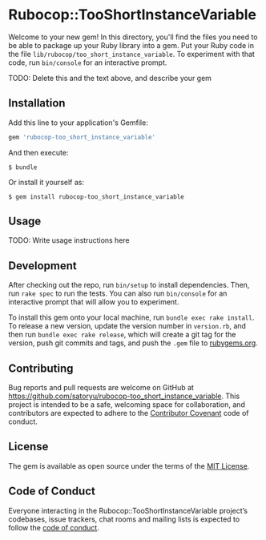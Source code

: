 # Rubocop::TooShortInstanceVariable

Welcome to your new gem! In this directory, you'll find the files you need to be able to package up your Ruby library into a gem. Put your Ruby code in the file `lib/rubocop/too_short_instance_variable`. To experiment with that code, run `bin/console` for an interactive prompt.

TODO: Delete this and the text above, and describe your gem

## Installation

Add this line to your application's Gemfile:

```ruby
gem 'rubocop-too_short_instance_variable'
```

And then execute:

    $ bundle

Or install it yourself as:

    $ gem install rubocop-too_short_instance_variable

## Usage

TODO: Write usage instructions here

## Development

After checking out the repo, run `bin/setup` to install dependencies. Then, run `rake spec` to run the tests. You can also run `bin/console` for an interactive prompt that will allow you to experiment.

To install this gem onto your local machine, run `bundle exec rake install`. To release a new version, update the version number in `version.rb`, and then run `bundle exec rake release`, which will create a git tag for the version, push git commits and tags, and push the `.gem` file to [rubygems.org](https://rubygems.org).

## Contributing

Bug reports and pull requests are welcome on GitHub at https://github.com/satoryu/rubocop-too_short_instance_variable. This project is intended to be a safe, welcoming space for collaboration, and contributors are expected to adhere to the [Contributor Covenant](http://contributor-covenant.org) code of conduct.

## License

The gem is available as open source under the terms of the [MIT License](https://opensource.org/licenses/MIT).

## Code of Conduct

Everyone interacting in the Rubocop::TooShortInstanceVariable project’s codebases, issue trackers, chat rooms and mailing lists is expected to follow the [code of conduct](https://github.com/satoryu/rubocop-too_short_instance_variable/blob/master/CODE_OF_CONDUCT.md).
